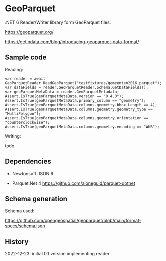 # GeoParquet

.NET 6 Reader/Writer library form GeoParquet files.

https://geoparquet.org/

https://getindata.com/blog/introducing-geoparquet-data-format/

## Sample code

Reading:

```
var reader = await GeoParquetReader.ReadGeoParquet("testfixtures/gemeenten2016.parquet");
var dataFields = reader.GeoParquetReader.Schema.GetDataFields();
var geoParquetMetaData = reader.GeoParquetMetadata;
Assert.IsTrue(geoParquetMetaData.version == "0.4.0");
Assert.IsTrue(geoParquetMetaData.primary_column == "geometry");
Assert.IsTrue(geoParquetMetaData.columns.geometry.bbox.Length == 4);
Assert.IsTrue(geoParquetMetaData.columns.geometry.geometry_type == "MultiPolygon");
Assert.IsTrue(geoParquetMetaData.columns.geometry.orientation == "counterclockwise");
Assert.IsTrue(geoParquetMetaData.columns.geometry.encoding == "WKB");
```

Writing: 

todo 

## Dependencies

- Newtonsoft.JSON 9

- Parquet.Net 4 https://github.com/aloneguid/parquet-dotnet

## Schema generation 

Schema used: 

https://github.com/opengeospatial/geoparquet/blob/main/format-specs/schema.json

## History

2022-12-23: initial 0.1 version implementing reader

